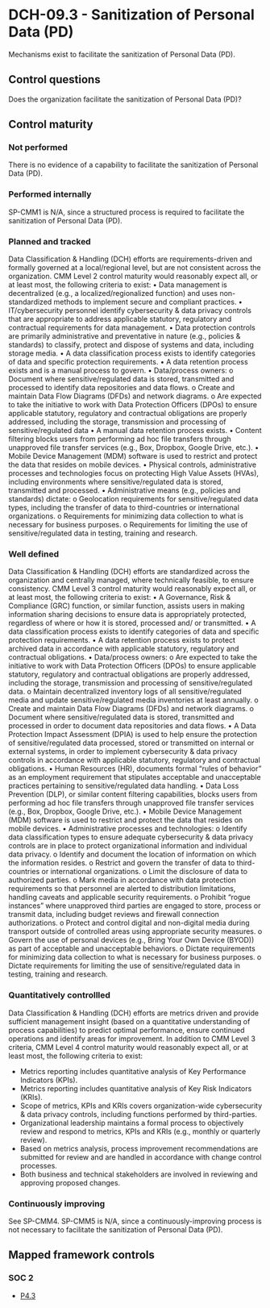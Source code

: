 # DCH-09.3 - Sanitization of Personal Data (PD)
Mechanisms exist to facilitate the sanitization of Personal Data (PD).
## Control questions
Does the organization facilitate the sanitization of Personal Data (PD)?
## Control maturity
### Not performed
There is no evidence of a capability to facilitate the sanitization of Personal Data (PD).
### Performed internally
SP-CMM1 is N/A, since a structured process is required to facilitate the sanitization of Personal Data (PD).
### Planned and tracked
Data Classification & Handling (DCH) efforts are requirements-driven and formally governed at a local/regional level, but are not consistent across the organization. CMM Level 2 control maturity would reasonably expect all, or at least most, the following criteria to exist:
•	Data management is decentralized (e.g., a localized/regionalized function) and uses non-standardized methods to implement secure and compliant practices.
•	IT/cybersecurity personnel identify cybersecurity & data privacy controls that are appropriate to address applicable statutory, regulatory and contractual requirements for data management.
•	Data protection controls are primarily administrative and preventative in nature (e.g., policies & standards) to classify, protect and dispose of systems and data, including storage media.
•	A data classification process exists to identify categories of data and specific protection requirements.
•	A data retention process exists and is a manual process to govern.
•	Data/process owners:
o	Document where sensitive/regulated data is stored, transmitted and processed to identify data repositories and data flows.
o	Create and maintain Data Flow Diagrams (DFDs) and network diagrams.
o	Are expected to take the initiative to work with Data Protection Officers (DPOs) to ensure applicable statutory, regulatory and contractual obligations are properly addressed, including the storage, transmission and processing of sensitive/regulated data
•	A manual data retention process exists.
•	Content filtering blocks users from performing ad hoc file transfers through unapproved file transfer services (e.g., Box, Dropbox, Google Drive, etc.).
•	Mobile Device Management (MDM) software is used to restrict and protect the data that resides on mobile devices.
•	Physical controls, administrative processes and technologies focus on protecting High Value Assets (HVAs), including environments where sensitive/regulated data is stored, transmitted and processed.
•	Administrative means (e.g., policies and standards) dictate:
o	Geolocation requirements for sensitive/regulated data types, including the transfer of data to third-countries or international organizations.
o	Requirements for minimizing data collection to what is necessary for business purposes.
o	Requirements for limiting the use of sensitive/regulated data in testing, training and research.
### Well defined
Data Classification & Handling (DCH) efforts are standardized across the organization and centrally managed, where technically feasible, to ensure consistency. CMM Level 3 control maturity would reasonably expect all, or at least most, the following criteria to exist:
•	A Governance, Risk & Compliance (GRC) function, or similar function, assists users in making information sharing decisions to ensure data is appropriately protected, regardless of where or how it is stored, processed and/ or transmitted.
•	A data classification process exists to identify categories of data and specific protection requirements.
•	A data retention process exists to protect archived data in accordance with applicable statutory, regulatory and contractual obligations. 
•	Data/process owners:
o	Are expected to take the initiative to work with Data Protection Officers (DPOs) to ensure applicable statutory, regulatory and contractual obligations are properly addressed, including the storage, transmission and processing of sensitive/regulated data.
o	Maintain decentralized inventory logs of all sensitive/regulated media and update sensitive/regulated media inventories at least annually. 
o	Create and maintain Data Flow Diagrams (DFDs) and network diagrams.
o	Document where sensitive/regulated data is stored, transmitted and processed in order to document data repositories and data flows.
•	A Data Protection Impact Assessment (DPIA) is used to help ensure the protection of sensitive/regulated data processed, stored or transmitted on internal or external systems, in order to implement cybersecurity & data privacy controls in accordance with applicable statutory, regulatory and contractual obligations.
•	Human Resources (HR), documents formal “rules of behavior” as an employment requirement that stipulates acceptable and unacceptable practices pertaining to sensitive/regulated data handling.
•	Data Loss Prevention (DLP), or similar content filtering capabilities, blocks users from performing ad hoc file transfers through unapproved file transfer services (e.g., Box, Dropbox, Google Drive, etc.).
•	Mobile Device Management (MDM) software is used to restrict and protect the data that resides on mobile devices.
•	Administrative processes and technologies: 
o	Identify data classification types to ensure adequate cybersecurity & data privacy controls are in place to protect organizational information and individual data privacy.
o	Identify and document the location of information on which the information resides.
o	Restrict and govern the transfer of data to third-countries or international organizations.
o	Limit the disclosure of data to authorized parties. 
o	Mark media in accordance with data protection requirements so that personnel are alerted to distribution limitations, handling caveats and applicable security requirements. 
o	Prohibit “rogue instances” where unapproved third parties are engaged to store, process or transmit data, including budget reviews and firewall connection authorizations.
o	Protect and control digital and non-digital media during transport outside of controlled areas using appropriate security measures.
o	Govern the use of personal devices (e.g., Bring Your Own Device (BYOD)) as part of acceptable and unacceptable behaviors.
o	Dictate requirements for minimizing data collection to what is necessary for business purposes.
o	Dictate requirements for limiting the use of sensitive/regulated data in testing, training and research.
### Quantitatively controllled
Data Classification & Handling (DCH) efforts are metrics driven and provide sufficient management insight (based on a quantitative understanding of process capabilities) to predict optimal performance, ensure continued operations and identify areas for improvement. In addition to CMM Level 3 criteria, CMM Level 4 control maturity would reasonably expect all, or at least most, the following criteria to exist:
- 	Metrics reporting includes quantitative analysis of Key Performance Indicators (KPIs).
- 	Metrics reporting includes quantitative analysis of Key Risk Indicators (KRIs).
- 	Scope of metrics, KPIs and KRIs covers organization-wide cybersecurity & data privacy controls, including functions performed by third-parties.
- 	Organizational leadership maintains a formal process to objectively review and respond to metrics, KPIs and KRIs (e.g., monthly or quarterly review).
- 	Based on metrics analysis, process improvement recommendations are submitted for review and are handled in accordance with change control processes.
- 	Both business and technical stakeholders are involved in reviewing and approving proposed changes.
### Continuously improving
See SP-CMM4. SP-CMM5 is N/A, since a continuously-improving process is not necessary to facilitate the sanitization of Personal Data (PD).
## Mapped framework controls
### SOC 2
- [P4.3](../soc2/p43.md)